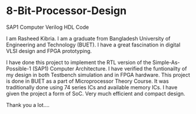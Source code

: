 # 8-Bit-Processor-Design
SAP1 Computer Verilog HDL Code

I am Rasheed Kibria.
I am a graduate from Bangladesh University of Engineering and Technology (BUET).
I have a great fascination in digital VLSI design and FPGA prototyping.

I have done this project to implement the RTL version of the Simple-As-Possible-1 (SAP1) Computer Architecture.
I have verified the funtionailty of my design in both Testbench simulation and in FPGA hardware.
This project is done in BUET as a part of Microprocessor Theory Course.
It was traditionally done using 74 series ICs and available memory ICs.
I have given the project a form of SoC.
Very much efficient and compact design.

Thank you a lot....
